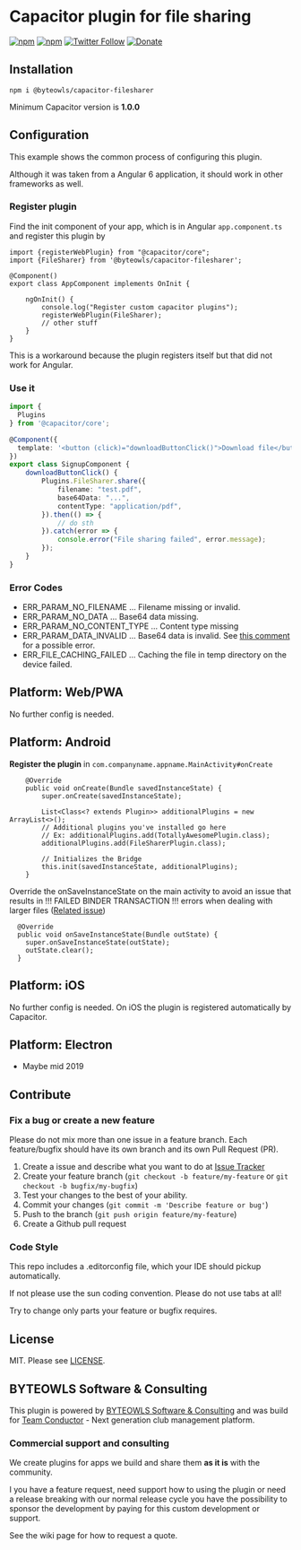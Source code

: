 # Capacitor plugin for file sharing

[![npm](https://img.shields.io/npm/v/@byteowls/capacitor-filesharer.svg)](https://www.npmjs.com/package/@byteowls/capacitor-filesharer)
[![npm](https://img.shields.io/npm/dt/@byteowls/capacitor-filesharer.svg?label=npm%20downloads)](https://www.npmjs.com/package/@byteowls/capacitor-filesharer)
[![Twitter Follow](https://img.shields.io/twitter/follow/michaelowl_web.svg?style=social&label=Follow&style=flat-square)](https://twitter.com/michaelowl_web)
[![Donate](https://img.shields.io/badge/Donate-PayPal-green.svg)](https://www.paypal.me/moberwasserlechner)


## Installation

`npm i @byteowls/capacitor-filesharer`

Minimum Capacitor version is **1.0.0**

## Configuration

This example shows the common process of configuring this plugin.

Although it was taken from a Angular 6 application, it should work in other frameworks as well.

### Register plugin

Find the init component of your app, which is in Angular `app.component.ts` and register this plugin by

```
import {registerWebPlugin} from "@capacitor/core";
import {FileSharer} from '@byteowls/capacitor-filesharer';

@Component()
export class AppComponent implements OnInit {

    ngOnInit() {
        console.log("Register custom capacitor plugins");
        registerWebPlugin(FileSharer);
        // other stuff
    }
}
```

This is a workaround because the plugin registers itself but that did not work for Angular.

### Use it

```typescript
import {
  Plugins
} from '@capacitor/core';

@Component({
  template: '<button (click)="downloadButtonClick()">Download file</button>'
})
export class SignupComponent {
    downloadButtonClick() {
        Plugins.FileSharer.share({
            filename: "test.pdf",
            base64Data: "...",
            contentType: "application/pdf",
        }).then(() => {
            // do sth
        }).catch(error => {
            console.error("File sharing failed", error.message);
        });
    }
}
```

### Error Codes

* ERR_PARAM_NO_FILENAME ... Filename missing or invalid.
* ERR_PARAM_NO_DATA ... Base64 data missing.
* ERR_PARAM_NO_CONTENT_TYPE ... Content type missing
* ERR_PARAM_DATA_INVALID ... Base64 data is invalid. See [this comment](https://github.com/moberwasserlechner/capacitor-filesharer/issues/5#issuecomment-502070959) for a possible error.
* ERR_FILE_CACHING_FAILED ... Caching the file in temp directory on the device failed.

## Platform: Web/PWA

No further config is needed.

## Platform: Android

**Register the plugin** in `com.companyname.appname.MainActivity#onCreate`

```
    @Override
    public void onCreate(Bundle savedInstanceState) {
        super.onCreate(savedInstanceState);

        List<Class<? extends Plugin>> additionalPlugins = new ArrayList<>();
        // Additional plugins you've installed go here
        // Ex: additionalPlugins.add(TotallyAwesomePlugin.class);
        additionalPlugins.add(FileSharerPlugin.class);

        // Initializes the Bridge
        this.init(savedInstanceState, additionalPlugins);
    }
```

Override the onSaveInstanceState on the main activity to avoid an issue that results in !!! FAILED BINDER TRANSACTION !!! errors when dealing with larger files ([Related issue](https://github.com/moberwasserlechner/capacitor-filesharer/issues/13))

```
  @Override
  public void onSaveInstanceState(Bundle outState) {
    super.onSaveInstanceState(outState);
    outState.clear();
  }
```

## Platform: iOS

No further config is needed. On iOS the plugin is registered automatically by Capacitor.

## Platform: Electron

- Maybe mid 2019

## Contribute

### Fix a bug or create a new feature

Please do not mix more than one issue in a feature branch. Each feature/bugfix should have its own branch and its own Pull Request (PR).

1. Create a issue and describe what you want to do at [Issue Tracker](https://github.com/moberwasserlechner/capacitor-filesharer/issues)
2. Create your feature branch (`git checkout -b feature/my-feature` or `git checkout -b bugfix/my-bugfix`)
3. Test your changes to the best of your ability.
5. Commit your changes (`git commit -m 'Describe feature or bug'`)
6. Push to the branch (`git push origin feature/my-feature`)
7. Create a Github pull request

### Code Style

This repo includes a .editorconfig file, which your IDE should pickup automatically.

If not please use the sun coding convention. Please do not use tabs at all!

Try to change only parts your feature or bugfix requires.

## License

MIT. Please see [LICENSE](https://github.com/moberwasserlechner/capacitor-filesharer/blob/master/LICENSE).

## BYTEOWLS Software & Consulting

This plugin is powered by [BYTEOWLS Software & Consulting](https://byteowls.com) and was build for [Team Conductor](https://team-conductor.com/en/) - Next generation club management platform.

### Commercial support and consulting

We create plugins for apps we build and share them **as it is** with the community.

I you have a feature request, need support how to using the plugin or 
need a release breaking with our normal release cycle you have the possibility 
to sponsor the development by paying for this custom development or support.

See the wiki page for how to request a quote.
